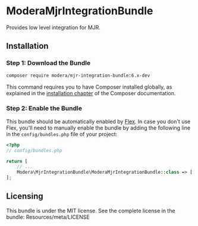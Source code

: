 # ModeraMjrIntegrationBundle

Provides low level integration for MJR.

## Installation

### Step 1: Download the Bundle

``` bash
composer require modera/mjr-integration-bundle:6.x-dev
```

This command requires you to have Composer installed globally, as explained
in the [installation chapter](https://getcomposer.org/doc/00-intro.md) of the Composer documentation.

### Step 2: Enable the Bundle

This bundle should be automatically enabled by [Flex](https://symfony.com/doc/current/setup/flex.html).
In case you don't use Flex, you'll need to manually enable the bundle by
adding the following line in the `config/bundles.php` file of your project:

``` php
<?php
// config/bundles.php

return [
    // ...
    Modera\MjrIntegrationBundle\ModeraMjrIntegrationBundle::class => ['all' => true],
];
```

## Licensing

This bundle is under the MIT license. See the complete license in the bundle:
Resources/meta/LICENSE
